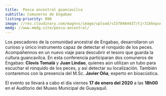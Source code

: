 ```yaml
---
title:  Pesca ancestral guancavilca
subtitle: Comuneros de Engabao
listing-priority: 090
image: //res.cloudinary.com/magnvs/image/upload/v1578464437/tjr31kknpso042ixp2ct.jpg
mmdg: //www.mmdg.site/pesca-ancestral/
---
```

Los pescadores de la comunidad ancestral de Engabao, desarrollaron un curioso y único instrumento capaz de detectar el ronquido de los peces. Acompáñennos en un nuevo viaje para descubrir el tesoro que guarda la cultura guancavilca. En esta conferencia participaran dos comuneros de Engabao: **Clovis Tomalá** y **Juan Lindao**, quienes aún utilizan un tubo para escuchar el ronquido de los peces, y así detectar su localización. También contaremos con la presencia del M.Sc. **Javier Oña**, experto en bioacústica.  

El evento se llevará a cabo el día viernes **17 de enero del 2020** a las **18h00** en el Auditorio del Museo Municipal de Guayaquil.

